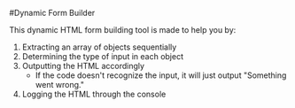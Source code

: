 #Dynamic Form Builder

This dynamic HTML form building tool is made to help you by:
1. Extracting an array of objects sequentially
2. Determining the type of input in each object
3. Outputting the HTML accordingly
   * If the code doesn't recognize the input, it will just output "Something went wrong."
4. Logging the HTML through the console
